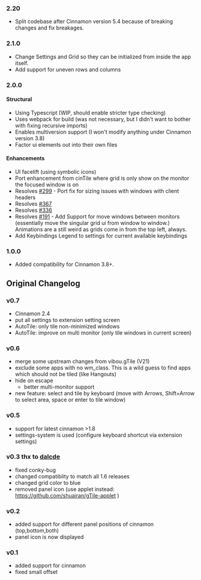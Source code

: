 ### 2.20

* Split codebase after Cinnamon version 5.4 because of breaking changes and fix breakages.

### 2.1.0

* Change Settings and Grid so they can be initialized from inside the app itself.
* Add support for uneven rows and columns

### 2.0.0

#### Structural

* Using Typescript (WIP, should enable stricter type checking)
* Uses webpack for build (was not necessary, but I didn't want to bother with fixing recursive imports)
* Enables multiversion support (I won't modify anything under Cinnamon version 3.8)
* Factor ui elements out into their own files

#### Enhancements

* UI facelift (using symbolic icons)
* Port enhancement from cinTile where grid is only show on the monitor the focused window is on
* Resolves [#299](https://github.com/linuxmint/cinnamon-spices-extensions/issues/299) - Port fix for sizing issues with windows with client headers
* Resolves [#367](https://github.com/linuxmint/cinnamon-spices-extensions/issues/367)
* Resolves [#336](https://github.com/linuxmint/cinnamon-spices-extensions/issues/336)
* Resolves [#191](https://github.com/linuxmint/cinnamon-spices-extensions/issues/191) - Add Support for move windows between monitors (essentially move the singular grid ui from window to window.) Animations are a still weird as grids come in from the top left, always.
* Add Keybindings Legend to settings for current available keybindings

### 1.0.0

  * Added compatibility for Cinnamon 3.8+.

## Original Changelog

### v0.7
  * Cinnamon 2.4
  * put all settings to extension setting screen
  * AutoTile: only tile non-minimized windows
  * AutoTile: improve on multi monitor (only tile windows in current screen)

### v0.6
  * merge some upstream changes from vibou.gTile (V21)
  * exclude some apps with no wm_class. This is a wild guess to find apps which should not be tiled (like Hangouts)
  * hide on escape
	* better multi-monitor support
  * new feature: select and tile by keyboard (move with Arrows, Shift+Arrow to select area, space or enter to tile window)

### v0.5
  * support for latest cinnamon >1.8
  * settings-system is used (configure keyboard shortcut via extension settings)

### v0.3 thx to [dalcde](https://github.com/dalcde)
  * fixed conky-bug
  * changed compatiblity to match all 1.6 releases
  * changed grid color to blue
  * removed panel icon (use applet instead: https://github.com/shuairan/gTile-applet )

### v0.2
  * added support for different panel positions of cinnamon (top,bottom,both)
  * panel icon is now displayed

### v0.1
  * added support for cinnamon
  * fixed small offset